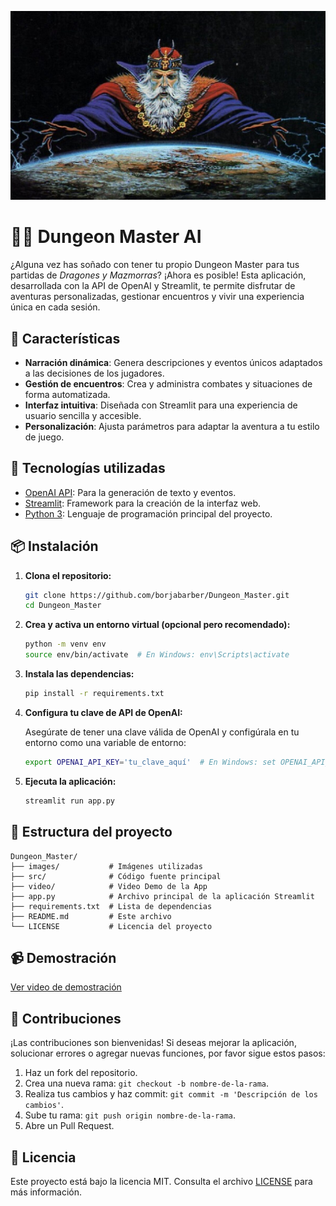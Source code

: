 
![Logo del proyecto](./images/dmj.jpg)

# 🧙‍♂️ Dungeon Master AI

¿Alguna vez has soñado con tener tu propio Dungeon Master para tus partidas de *Dragones y Mazmorras*? ¡Ahora es posible! Esta aplicación, desarrollada con la API de OpenAI y Streamlit, te permite disfrutar de aventuras personalizadas, gestionar encuentros y vivir una experiencia única en cada sesión.

## 🚀 Características

- **Narración dinámica**: Genera descripciones y eventos únicos adaptados a las decisiones de los jugadores.
- **Gestión de encuentros**: Crea y administra combates y situaciones de forma automatizada.
- **Interfaz intuitiva**: Diseñada con Streamlit para una experiencia de usuario sencilla y accesible.
- **Personalización**: Ajusta parámetros para adaptar la aventura a tu estilo de juego.

## 🧰 Tecnologías utilizadas

- [OpenAI API](https://openai.com/api/): Para la generación de texto y eventos.
- [Streamlit](https://streamlit.io/): Framework para la creación de la interfaz web.
- [Python 3](https://www.python.org/): Lenguaje de programación principal del proyecto.

## 📦 Instalación

1. **Clona el repositorio:**

   ```bash
   git clone https://github.com/borjabarber/Dungeon_Master.git
   cd Dungeon_Master
   ```

2. **Crea y activa un entorno virtual (opcional pero recomendado):**

   ```bash
   python -m venv env
   source env/bin/activate  # En Windows: env\Scripts\activate
   ```

3. **Instala las dependencias:**

   ```bash
   pip install -r requirements.txt
   ```

4. **Configura tu clave de API de OpenAI:**

   Asegúrate de tener una clave válida de OpenAI y configúrala en tu entorno como una variable de entorno:

   ```bash
   export OPENAI_API_KEY='tu_clave_aquí'  # En Windows: set OPENAI_API_KEY=tu_clave_aquí
   ```

5. **Ejecuta la aplicación:**

   ```bash
   streamlit run app.py
   ```

## 📁 Estructura del proyecto

```
Dungeon_Master/
├── images/           # Imágenes utilizadas
├── src/              # Código fuente principal
├── video/            # Video Demo de la App 
├── app.py            # Archivo principal de la aplicación Streamlit
├── requirements.txt  # Lista de dependencias
├── README.md         # Este archivo
└── LICENSE           # Licencia del proyecto
```

## 📹 Demostración

[Ver video de demostración](https://vimeo.com/1083470886)


## 🤝 Contribuciones

¡Las contribuciones son bienvenidas! Si deseas mejorar la aplicación, solucionar errores o agregar nuevas funciones, por favor sigue estos pasos:

1. Haz un fork del repositorio.
2. Crea una nueva rama: `git checkout -b nombre-de-la-rama`.
3. Realiza tus cambios y haz commit: `git commit -m 'Descripción de los cambios'`.
4. Sube tu rama: `git push origin nombre-de-la-rama`.
5. Abre un Pull Request.

## 📄 Licencia

Este proyecto está bajo la licencia MIT. Consulta el archivo [LICENSE](LICENSE) para más información.